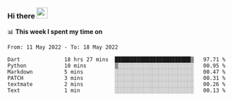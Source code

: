 ### Hi there <a href="https://www.gautamkrishnar.com/"><img src="https://media.giphy.com/media/hvRJCLFzcasrR4ia7z/giphy.gif" width="25px"></a>

📊 **This week I spent my time on**

<!--START_SECTION:waka-->

```text
From: 11 May 2022 - To: 18 May 2022

Dart              18 hrs 27 mins  ████████████████████████▒   97.71 %
Python            10 mins         ▒░░░░░░░░░░░░░░░░░░░░░░░░   00.95 %
Markdown          5 mins          ░░░░░░░░░░░░░░░░░░░░░░░░░   00.47 %
PATCH             3 mins          ░░░░░░░░░░░░░░░░░░░░░░░░░   00.31 %
textmate          2 mins          ░░░░░░░░░░░░░░░░░░░░░░░░░   00.26 %
Text              1 min           ░░░░░░░░░░░░░░░░░░░░░░░░░   00.13 %
```

<!--END_SECTION:waka-->
